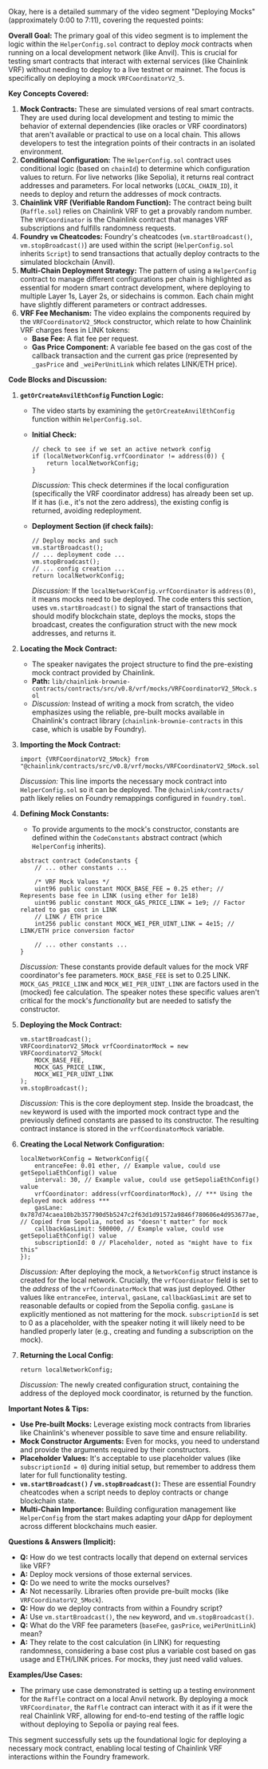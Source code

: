 Okay, here is a detailed summary of the video segment "Deploying Mocks" (approximately 0:00 to 7:11), covering the requested points:

**Overall Goal:**
The primary goal of this video segment is to implement the logic within the `HelperConfig.sol` contract to deploy *mock* contracts when running on a local development network (like Anvil). This is crucial for testing smart contracts that interact with external services (like Chainlink VRF) without needing to deploy to a live testnet or mainnet. The focus is specifically on deploying a mock `VRFCoordinatorV2_5`.

**Key Concepts Covered:**

1.  **Mock Contracts:** These are simulated versions of real smart contracts. They are used during local development and testing to mimic the behavior of external dependencies (like oracles or VRF coordinators) that aren't available or practical to use on a local chain. This allows developers to test the integration points of their contracts in an isolated environment.
2.  **Conditional Configuration:** The `HelperConfig.sol` contract uses conditional logic (based on `chainId`) to determine which configuration values to return. For live networks (like Sepolia), it returns real contract addresses and parameters. For local networks (`LOCAL_CHAIN_ID`), it needs to deploy and return the addresses of mock contracts.
3.  **Chainlink VRF (Verifiable Random Function):** The contract being built (`Raffle.sol`) relies on Chainlink VRF to get a provably random number. The `VRFCoordinator` is the Chainlink contract that manages VRF subscriptions and fulfills randomness requests.
4.  **Foundry `vm` Cheatcodes:** Foundry's cheatcodes (`vm.startBroadcast()`, `vm.stopBroadcast()`) are used within the script (`HelperConfig.sol` inherits `Script`) to send transactions that actually deploy contracts to the simulated blockchain (Anvil).
5.  **Multi-Chain Deployment Strategy:** The pattern of using a `HelperConfig` contract to manage different configurations per chain is highlighted as essential for modern smart contract development, where deploying to multiple Layer 1s, Layer 2s, or sidechains is common. Each chain might have slightly different parameters or contract addresses.
6.  **VRF Fee Mechanism:** The video explains the components required by the `VRFCoordinatorV2_5Mock` constructor, which relate to how Chainlink VRF charges fees in LINK tokens:
    *   **Base Fee:** A flat fee per request.
    *   **Gas Price Component:** A variable fee based on the gas cost of the callback transaction and the current gas price (represented by `_gasPrice` and `_weiPerUnitLink` which relates LINK/ETH price).

**Code Blocks and Discussion:**

1.  **`getOrCreateAnvilEthConfig` Function Logic:**
    *   The video starts by examining the `getOrCreateAnvilEthConfig` function within `HelperConfig.sol`.
    *   **Initial Check:**
        ```solidity
        // check to see if we set an active network config
        if (localNetworkConfig.vrfCoordinator != address(0)) {
            return localNetworkConfig;
        }
        ```
        *Discussion:* This check determines if the local configuration (specifically the VRF coordinator address) has already been set up. If it has (i.e., it's not the zero address), the existing config is returned, avoiding redeployment.

    *   **Deployment Section (if check fails):**
        ```solidity
        // Deploy mocks and such
        vm.startBroadcast();
        // ... deployment code ...
        vm.stopBroadcast();
        // ... config creation ...
        return localNetworkConfig;
        ```
        *Discussion:* If the `localNetworkConfig.vrfCoordinator` is `address(0)`, it means mocks need to be deployed. The code enters this section, uses `vm.startBroadcast()` to signal the start of transactions that should modify blockchain state, deploys the mocks, stops the broadcast, creates the configuration struct with the new mock addresses, and returns it.

2.  **Locating the Mock Contract:**
    *   The speaker navigates the project structure to find the pre-existing mock contract provided by Chainlink.
    *   **Path:** `lib/chainlink-brownie-contracts/contracts/src/v0.8/vrf/mocks/VRFCoordinatorV2_5Mock.sol`
    *   *Discussion:* Instead of writing a mock from scratch, the video emphasizes using the reliable, pre-built mocks available in Chainlink's contract library (`chainlink-brownie-contracts` in this case, which is usable by Foundry).

3.  **Importing the Mock Contract:**
    ```solidity
    import {VRFCoordinatorV2_5Mock} from "@chainlink/contracts/src/v0.8/vrf/mocks/VRFCoordinatorV2_5Mock.sol";
    ```
    *Discussion:* This line imports the necessary mock contract into `HelperConfig.sol` so it can be deployed. The `@chainlink/contracts/` path likely relies on Foundry remappings configured in `foundry.toml`.

4.  **Defining Mock Constants:**
    *   To provide arguments to the mock's constructor, constants are defined within the `CodeConstants` abstract contract (which `HelperConfig` inherits).
    ```solidity
    abstract contract CodeConstants {
        // ... other constants ...

        /* VRF Mock Values */
        uint96 public constant MOCK_BASE_FEE = 0.25 ether; // Represents base fee in LINK (using ether for 1e18)
        uint96 public constant MOCK_GAS_PRICE_LINK = 1e9; // Factor related to gas cost in LINK
        // LINK / ETH price
        int256 public constant MOCK_WEI_PER_UINT_LINK = 4e15; // LINK/ETH price conversion factor

        // ... other constants ...
    }
    ```
    *Discussion:* These constants provide default values for the mock VRF coordinator's fee parameters. `MOCK_BASE_FEE` is set to 0.25 LINK. `MOCK_GAS_PRICE_LINK` and `MOCK_WEI_PER_UINT_LINK` are factors used in the (mocked) fee calculation. The speaker notes these specific values aren't critical for the mock's *functionality* but are needed to satisfy the constructor.

5.  **Deploying the Mock Contract:**
    ```solidity
    vm.startBroadcast();
    VRFCoordinatorV2_5Mock vrfCoordinatorMock = new VRFCoordinatorV2_5Mock(
        MOCK_BASE_FEE,
        MOCK_GAS_PRICE_LINK,
        MOCK_WEI_PER_UINT_LINK
    );
    vm.stopBroadcast();
    ```
    *Discussion:* This is the core deployment step. Inside the broadcast, the `new` keyword is used with the imported mock contract type and the previously defined constants are passed to its constructor. The resulting contract instance is stored in the `vrfCoordinatorMock` variable.

6.  **Creating the Local Network Configuration:**
    ```solidity
    localNetworkConfig = NetworkConfig({
        entranceFee: 0.01 ether, // Example value, could use getSepoliaEthConfig() value
        interval: 30, // Example value, could use getSepoliaEthConfig() value
        vrfCoordinator: address(vrfCoordinatorMock), // *** Using the deployed mock address ***
        gasLane: 0x787d74caea10b2b357790d5b5247c2f63d1d91572a9846f780606e4d953677ae, // Copied from Sepolia, noted as "doesn't matter" for mock
        callbackGasLimit: 500000, // Example value, could use getSepoliaEthConfig() value
        subscriptionId: 0 // Placeholder, noted as "might have to fix this"
    });
    ```
    *Discussion:* After deploying the mock, a `NetworkConfig` struct instance is created for the local network. Crucially, the `vrfCoordinator` field is set to the *address* of the `vrfCoordinatorMock` that was just deployed. Other values like `entranceFee`, `interval`, `gasLane`, `callbackGasLimit` are set to reasonable defaults or copied from the Sepolia config. `gasLane` is explicitly mentioned as not mattering for the mock. `subscriptionId` is set to 0 as a placeholder, with the speaker noting it will likely need to be handled properly later (e.g., creating and funding a subscription on the mock).

7.  **Returning the Local Config:**
    ```solidity
    return localNetworkConfig;
    ```
    *Discussion:* The newly created configuration struct, containing the address of the deployed mock coordinator, is returned by the function.

**Important Notes & Tips:**

*   **Use Pre-built Mocks:** Leverage existing mock contracts from libraries like Chainlink's whenever possible to save time and ensure reliability.
*   **Mock Constructor Arguments:** Even for mocks, you need to understand and provide the arguments required by their constructors.
*   **Placeholder Values:** It's acceptable to use placeholder values (like `subscriptionId = 0`) during initial setup, but remember to address them later for full functionality testing.
*   **`vm.startBroadcast()` / `vm.stopBroadcast()`:** These are essential Foundry cheatcodes when a script needs to deploy contracts or change blockchain state.
*   **Multi-Chain Importance:** Building configuration management like `HelperConfig` from the start makes adapting your dApp for deployment across different blockchains much easier.

**Questions & Answers (Implicit):**

*   **Q:** How do we test contracts locally that depend on external services like VRF?
*   **A:** Deploy mock versions of those external services.
*   **Q:** Do we need to write the mocks ourselves?
*   **A:** Not necessarily. Libraries often provide pre-built mocks (like `VRFCoordinatorV2_5Mock`).
*   **Q:** How do we deploy contracts from within a Foundry script?
*   **A:** Use `vm.startBroadcast()`, the `new` keyword, and `vm.stopBroadcast()`.
*   **Q:** What do the VRF fee parameters (`baseFee`, `gasPrice`, `weiPerUnitLink`) mean?
*   **A:** They relate to the cost calculation (in LINK) for requesting randomness, considering a base cost plus a variable cost based on gas usage and ETH/LINK prices. For mocks, they just need valid values.

**Examples/Use Cases:**

*   The primary use case demonstrated is setting up a testing environment for the `Raffle` contract on a local Anvil network. By deploying a mock `VRFCoordinator`, the `Raffle` contract can interact with it as if it were the real Chainlink VRF, allowing for end-to-end testing of the raffle logic without deploying to Sepolia or paying real fees.

This segment successfully sets up the foundational logic for deploying a necessary mock contract, enabling local testing of Chainlink VRF interactions within the Foundry framework.